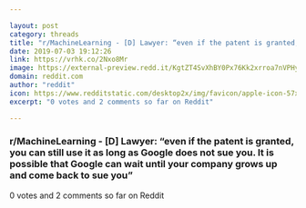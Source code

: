 ```yaml
---

layout: post
category: threads
title: "r/MachineLearning - [D] Lawyer: “even if the patent is granted, you can still use it as long as Google does not sue you. It is possible that Google can wait until your company grows up and come back to sue you”"
date: 2019-07-03 19:12:26
link: https://vrhk.co/2Nxo8Mr
image: https://external-preview.redd.it/KgtZT4SvXhBY0Px76Kk2xrroa7nVPHyehhLSg7RcVMM.jpg?auto=webp&s=28a299a5e15406c7180c578326bd83ee58f61c35
domain: reddit.com
author: "reddit"
icon: https://www.redditstatic.com/desktop2x/img/favicon/apple-icon-57x57.png
excerpt: "0 votes and 2 comments so far on Reddit"

---
```


### r/MachineLearning - [D] Lawyer: “even if the patent is granted, you can still use it as long as Google does not sue you. It is possible that Google can wait until your company grows up and come back to sue you”

0 votes and 2 comments so far on Reddit